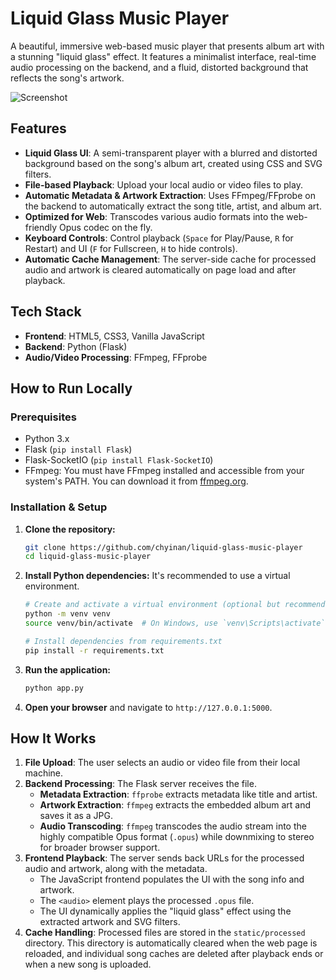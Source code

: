# Liquid Glass Music Player

A beautiful, immersive web-based music player that presents album art with a stunning "liquid glass" effect. It features a minimalist interface, real-time audio processing on the backend, and a fluid, distorted background that reflects the song's artwork.

![Screenshot](https://user-images.githubusercontent.com/example.png) <!-- Placeholder for a screenshot -->

## Features

- **Liquid Glass UI**: A semi-transparent player with a blurred and distorted background based on the song's album art, created using CSS and SVG filters.
- **File-based Playback**: Upload your local audio or video files to play.
- **Automatic Metadata & Artwork Extraction**: Uses FFmpeg/FFprobe on the backend to automatically extract the song title, artist, and album art.
- **Optimized for Web**: Transcodes various audio formats into the web-friendly Opus codec on the fly.
- **Keyboard Controls**: Control playback (`Space` for Play/Pause, `R` for Restart) and UI (`F` for Fullscreen, `H` to hide controls).
- **Automatic Cache Management**: The server-side cache for processed audio and artwork is cleared automatically on page load and after playback.

## Tech Stack

- **Frontend**: HTML5, CSS3, Vanilla JavaScript
- **Backend**: Python (Flask)
- **Audio/Video Processing**: FFmpeg, FFprobe

## How to Run Locally

### Prerequisites

- Python 3.x
- Flask (`pip install Flask`)
- Flask-SocketIO (`pip install Flask-SocketIO`)
- FFmpeg: You must have FFmpeg installed and accessible from your system's PATH. You can download it from [ffmpeg.org](https://ffmpeg.org/download.html).

### Installation & Setup

1.  **Clone the repository:**
    ```bash
    git clone https://github.com/chyinan/liquid-glass-music-player
    cd liquid-glass-music-player
    ```

2.  **Install Python dependencies:**
    It's recommended to use a virtual environment.
    ```bash
    # Create and activate a virtual environment (optional but recommended)
    python -m venv venv
    source venv/bin/activate  # On Windows, use `venv\Scripts\activate`

    # Install dependencies from requirements.txt
    pip install -r requirements.txt
    ```

3.  **Run the application:**
    ```bash
    python app.py
    ```

4.  **Open your browser** and navigate to `http://127.0.0.1:5000`.

## How It Works

1.  **File Upload**: The user selects an audio or video file from their local machine.
2.  **Backend Processing**: The Flask server receives the file.
    - **Metadata Extraction**: `ffprobe` extracts metadata like title and artist.
    - **Artwork Extraction**: `ffmpeg` extracts the embedded album art and saves it as a JPG.
    - **Audio Transcoding**: `ffmpeg` transcodes the audio stream into the highly compatible Opus format (`.opus`) while downmixing to stereo for broader browser support.
3.  **Frontend Playback**: The server sends back URLs for the processed audio and artwork, along with the metadata.
    - The JavaScript frontend populates the UI with the song info and artwork.
    - The `<audio>` element plays the processed `.opus` file.
    - The UI dynamically applies the "liquid glass" effect using the extracted artwork and SVG filters.
4.  **Cache Handling**: Processed files are stored in the `static/processed` directory. This directory is automatically cleared when the web page is reloaded, and individual song caches are deleted after playback ends or when a new song is uploaded. 
